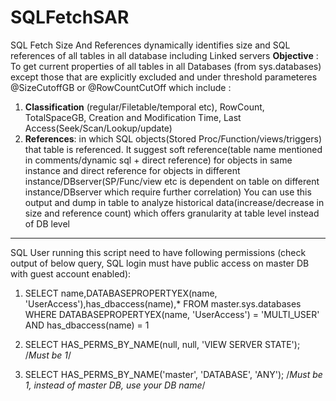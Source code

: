 # SQLFetchSAR
SQL Fetch Size And References dynamically identifies size and SQL references of all tables in all database including Linked servers 
**Objective** : To get current properties of all tables in all Databases (from sys.databases) except those that are explicitly excluded and under threshold parameteres @SizeCutoffGB or @RowCountCutOff
which include : 
1. **Classification** (regular/Filetable/temporal etc), RowCount, TotalSpaceGB, Creation and Modification Time, Last Access(Seek/Scan/Lookup/update)
2. **References**: in which SQL objects(Stored Proc/Function/views/triggers) that table is referenced. It suggest soft reference(table name mentioned in 
comments/dynamic sql + direct reference) for objects in same instance and direct reference for objects in different instance/DBserver(SP/Func/view etc
is dependent on table on different instance/DBserver which require further correlation) 
You can use this output and dump in table to analyze  historical data(increase/decrease in size and reference count) which offers granularity at table level instead of DB level
--------------------------------------------------------------------------------------------------------------------------------------------------------------------
SQL User running this script need to have following permissions (check output of below query, SQL login must have public access on master DB with guest account enabled): 

1. SELECT name,DATABASEPROPERTYEX(name, 'UserAccess'),has_dbaccess(name),* FROM master.sys.databases
WHERE DATABASEPROPERTYEX(name, 'UserAccess') = 'MULTI_USER' AND has_dbaccess(name) = 1

2. SELECT HAS_PERMS_BY_NAME(null, null, 'VIEW SERVER STATE');  /*Must be 1*/

3. SELECT HAS_PERMS_BY_NAME('master', 'DATABASE', 'ANY');  /*Must be 1, instead of master DB, use your DB name*/
